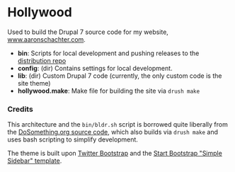 # Hollywood

Used to build the Drupal 7 source code for my website, www.aaronschachter.com.

* **bin**: Scripts for local development and pushing releases to the [distribution repo](https://github.com/aaronschachter/hollywood-dist)
* **config**: (dir) Contains settings for local development.
* **lib**: (dir) Custom Drupal 7 code (currently, the only custom code is the site theme)
* **hollywood.make**: Make file for building the site via `drush make`

### Credits
This architecture and the `bin/bldr.sh` script is borrowed quite liberally from the [DoSomething.org source code](https://github.com/dosomething/dosomething), which also builds via `drush make` and uses bash scripting to simplify development.

The theme is built upon [Twitter Bootstrap](http://getbootstrap.com/) and the [Start Bootstrap "Simple Sidebar" template](http://startbootstrap.com/template-overviews/simple-sidebar/).
